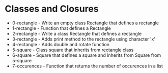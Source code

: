 # Classes and Closures
- 0-rectangle - Write an empty class Rectangle that defines a rectangle
- 1-rectangle - Function that defines a Rectangle
- 2-rectangle - Write a class Rectangle that defines a rectangle
- 3-rectangle - Adds print method to the rectangle using character 'x'
- 4-rectangle - Adds double and rotate function
- 5-square - Class square that inherits from rectangle class
- 6-square - Square that defines a square and inherits  from Square from 5-square
- 7-occurences - Function that returns the number of occurences in a list
